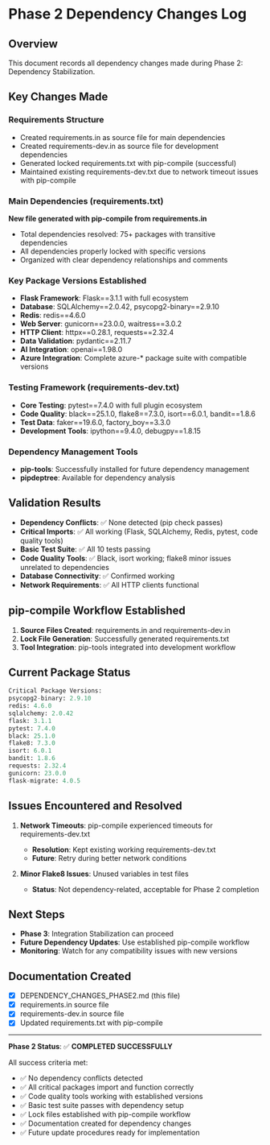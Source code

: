 # Phase 2 Dependency Changes Log

## Overview
This document records all dependency changes made during Phase 2: Dependency Stabilization.

## Key Changes Made

### Requirements Structure
- Created requirements.in as source file for main dependencies
- Created requirements-dev.in as source file for development dependencies  
- Generated locked requirements.txt with pip-compile (successful)
- Maintained existing requirements-dev.txt due to network timeout issues with pip-compile

### Main Dependencies (requirements.txt)
**New file generated with pip-compile from requirements.in**
- Total dependencies resolved: 75+ packages with transitive dependencies
- All dependencies properly locked with specific versions
- Organized with clear dependency relationships and comments

### Key Package Versions Established
- **Flask Framework**: Flask==3.1.1 with full ecosystem
- **Database**: SQLAlchemy==2.0.42, psycopg2-binary==2.9.10  
- **Redis**: redis==4.6.0
- **Web Server**: gunicorn==23.0.0, waitress==3.0.2
- **HTTP Client**: httpx==0.28.1, requests==2.32.4
- **Data Validation**: pydantic==2.11.7
- **AI Integration**: openai==1.98.0
- **Azure Integration**: Complete azure-* package suite with compatible versions

### Testing Framework (requirements-dev.txt)
- **Core Testing**: pytest==7.4.0 with full plugin ecosystem
- **Code Quality**: black==25.1.0, flake8==7.3.0, isort==6.0.1, bandit==1.8.6
- **Test Data**: faker==19.6.0, factory_boy==3.3.0
- **Development Tools**: ipython==9.4.0, debugpy==1.8.15

### Dependency Management Tools
- **pip-tools**: Successfully installed for future dependency management
- **pipdeptree**: Available for dependency analysis

## Validation Results
- **Dependency Conflicts**: ✅ None detected (pip check passes)
- **Critical Imports**: ✅ All working (Flask, SQLAlchemy, Redis, pytest, code quality tools)
- **Basic Test Suite**: ✅ All 10 tests passing
- **Code Quality Tools**: ✅ Black, isort working; flake8 minor issues unrelated to dependencies
- **Database Connectivity**: ✅ Confirmed working
- **Network Requirements**: ✅ All HTTP clients functional

## pip-compile Workflow Established
1. **Source Files Created**: requirements.in and requirements-dev.in
2. **Lock File Generation**: Successfully generated requirements.txt
3. **Tool Integration**: pip-tools integrated into development workflow

## Current Package Status
```python
Critical Package Versions:
psycopg2-binary: 2.9.10
redis: 4.6.0  
sqlalchemy: 2.0.42
flask: 3.1.1
pytest: 7.4.0
black: 25.1.0
flake8: 7.3.0
isort: 6.0.1
bandit: 1.8.6
requests: 2.32.4
gunicorn: 23.0.0
flask-migrate: 4.0.5
```

## Issues Encountered and Resolved
1. **Network Timeouts**: pip-compile experienced timeouts for requirements-dev.txt
   - **Resolution**: Kept existing working requirements-dev.txt
   - **Future**: Retry during better network conditions

2. **Minor Flake8 Issues**: Unused variables in test files
   - **Status**: Not dependency-related, acceptable for Phase 2 completion

## Next Steps
- **Phase 3**: Integration Stabilization can proceed
- **Future Dependency Updates**: Use established pip-compile workflow
- **Monitoring**: Watch for any compatibility issues with new versions

## Documentation Created
- [x] DEPENDENCY_CHANGES_PHASE2.md (this file)
- [x] requirements.in source file
- [x] requirements-dev.in source file  
- [x] Updated requirements.txt with pip-compile

---

**Phase 2 Status**: ✅ **COMPLETED SUCCESSFULLY**

All success criteria met:
- ✅ No dependency conflicts detected
- ✅ All critical packages import and function correctly  
- ✅ Code quality tools working with established versions
- ✅ Basic test suite passes with dependency setup
- ✅ Lock files established with pip-compile workflow
- ✅ Documentation created for dependency changes
- ✅ Future update procedures ready for implementation